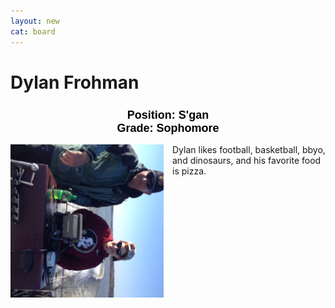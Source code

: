 ```yaml
---
layout: new
cat: board
---
```


<style>

h2 {
font-size: 18px;
color: Black;
font-family: Arial;
text-align: center;
}

div.maintext {
    -webkit-column-count: 2;
    -moz-column-count: 2;
    column-count: 2;
}

img {
    -webkit-column-span: 1; 
    column-span: 1;
    float: right;

    -ms-transform: rotate(90deg);
    -webkit-transform: rotate(90deg);
    transform: rotate(90deg);
    }
    
p {
    -webkit-column-span: 1; 
    column-span: 1;
</style>


# Dylan Frohman
<h2> Position: S'gan <br>
Grade: Sophomore </h2>

<div class="maintext">
<img style="margin:auto; display:block;" src="Dylan.jpg" style="width:40%;height:40%;">
<p> Dylan likes football, basketball, bbyo, and dinosaurs, and his favorite food is pizza. </p>
</div>

